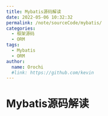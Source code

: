 ```yaml
---
title: Mybatis源码解读
date: 2022-05-06 10:32:32
permalink: /note/sourceCode/mybatis/
categories:
  - 框架源码
  - ORM
tags:
  - Mybatis
  - ORM
author: 
  name: Orochi
  #link: https://github.com/kevin
---
```

# Mybatis源码解读
